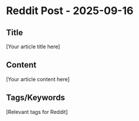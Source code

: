 # Reddit Post - 2025-09-16

## Title
[Your article title here]

## Content
[Your article content here]

## Tags/Keywords
[Relevant tags for Reddit]
